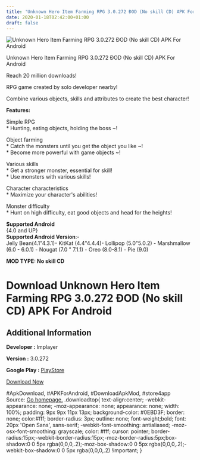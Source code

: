 ```yaml
---
title: 'Unknown Hero Item Farming RPG 3.0.272 ÐOD (No skill CD) APK For Android'
date: 2020-01-18T02:42:00+01:00
draft: false
---
```


![Unknown Hero Item Farming RPG 3.0.272 ÐOD (No skill CD) APK For Android](https://i2.wp.com/apkhome.net/wp-content/uploads/2020/01/Unknown-Hero-Item-Farming-RPG-3.0.272-ÐOD-No-skill-CD.png "Unknown Hero Item Farming RPG 3.0.272 ÐOD (No skill CD) APK For Android")

  

Unknown Hero Item Farming RPG 3.0.272 ÐOD (No skill CD) APK For Android

Reach 20 million downloads!

RPG game created by solo developer nearby!

Combine various objects, skills and attributes to create the best character!

**Features:**

Simple RPG  
\* Hunting, eating objects, holding the boss ~!

Object farming  
\* Catch the monsters until you get the object you like ~!  
\* Become more powerful with game objects ~!

Various skills  
\* Get a stronger monster, essential for skill!  
\* Use monsters with various skills!

Character characteristics  
\* Maximize your character's abilities!

Monster difficulty  
\* Hunt on high difficulty, eat good objects and head for the heights!

**Supported Android**  
{4.0 and UP}  
**Supported Android Version**:-  
Jelly Bean(4.1"4.3.1)- KitKat (4.4"4.4.4)- Lollipop (5.0"5.0.2) - Marshmallow (6.0 - 6.0.1) - Nougat (7.0 " 7.1.1) - Oreo (8.0-8.1) - Pie (9.0)

**MOD TYPE: No skill CD**

Download Unknown Hero Item Farming RPG 3.0.272 ÐOD (No skill CD) APK For Android
=================================================================================

Additional Information
----------------------

**Developer :** Implayer

**Version :** 3.0.272

**Google Play :** [PlayStore](https://play.google.com/store/apps/details?id=com.a985sw.unknownhero)

  

[Download Now](https://store4app.co/post/unknown-hero-item-farming-rpg-3-0-272-od-no-skill-cd-apk-for-android_1579286147)

  
#ApkDownload, #APKForAndroid, #DownloadApkMod, #store4app  
Source: [Go homepage.](https://store4app.co/post/unknown-hero-item-farming-rpg-3-0-272-od-no-skill-cd-apk-for-android_1579286147) .downloadtop{ text-align:center; -webkit-appearance: none; -moz-appearance: none; appearance: none; width: 100%; padding: 9px 9px 11px 13px; background-color: #0EBD3F; border: none; color:#fff; border-radius: 3px; outline: none; font-weight;bold; font: 20px 'Open Sans', sans-serif; -webkit-font-smoothing: antialiased; -moz-osx-font-smoothing: grayscale; color: #fff; cursor: pointer; border-radius:15px;-webkit-border-radius:15px;-moz-border-radius:5px;box-shadow:0 0 5px rgba(0,0,0,.2);-moz-box-shadow:0 0 5px rgba(0,0,0,.2);-webkit-box-shadow:0 0 5px rgba(0,0,0,.2) !important; }